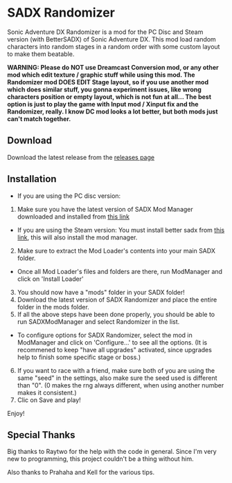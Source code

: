 SADX Randomizer
==============

Sonic Adventure DX Randomizer is a mod for the PC Disc and Steam version (with BetterSADX) of Sonic Adventure DX. This mod load random characters into random stages in a random order with some custom layout to make them beatable.

**WARNING: Please do NOT use Dreamcast Conversion mod, or any other mod which edit texture / graphic stuff while using this mod. The Randomizer mod DOES EDIT Stage layout, so if you use another mod which does similar stuff, you gonna experiment issues, like wrong characters position or empty layout, which is not fun at all... The best option is just to play the game with Input mod / Xinput fix and the Randomizer, really. I know DC mod looks a lot better, but both mods just can't match together.**

Download
--------

Download the latest release from the [releases page](https://github.com/Sora-yx/SADX-Randomizer/releases)

Installation
------------

- If you are using the PC disc version:
1) Make sure you have the latest version of SADX Mod Manager downloaded and installed from [this link](http://mm.reimuhakurei.net/sadxmods/SADXModLoader.7z)

- If you are using the Steam version:
You must install better sadx from [this link](https://steamcommunity.com/sharedfiles/filedetails/?id=299808681), this will also install the mod manager.

2) Make sure to extract the Mod Loader's contents into your main SADX folder.
 - Once all Mod Loader's files and folders are there, run ModManager and click on 'Install Loader'
3) You should now have a "mods" folder in your SADX folder!
4) Download the latest version of SADX Randomizer and place the entire folder in the mods folder.
5) If all the above steps have been done properly, you should be able to run SADXModManager and select Randomizer in the list.
 - To configure options for SADX Randomizer, select the mod in ModManager and click on 'Configure...' to see all the options. (It is recommened to keep "have all upgrades" activated, since upgrades help to finish some specific stage or boss.)
6) If you want to race with a friend, make sure both of you are using the same "seed" in the settings, also make sure the seed used is different than "0". (0 makes the rng always different, when using another number makes it consistent.)
7) Clic on Save and play!

Enjoy!

Special Thanks
------------

Big thanks to Raytwo for the help with the code in general. Since I'm very new to programming, this project couldn't be a thing without him.

Also thanks to Prahaha and Kell for the various tips.

